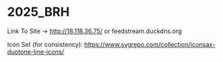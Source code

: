 # 2025_BRH


Link To Site -> http://18.118.36.75/ or feedstream.duckdns.org

Icon Set (for consistency): https://www.svgrepo.com/collection/iconsax-duotone-line-icons/



